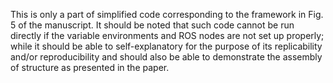 This is only a part of simplified code corresponding to the framework in Fig. 5 of the manuscript. 
It should be noted that such code cannot be run directly if the variable environments and ROS nodes are not set up properly; 
while it should be able to self-explanatory for the purpose of its replicability and/or reproducibility and should also be able to demonstrate the assembly of structure as presented in the paper. 
